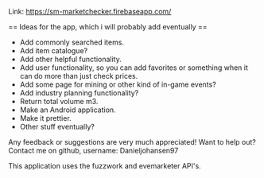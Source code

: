 Link: https://sm-marketchecker.firebaseapp.com/

== Ideas for the app, which i will probably add eventually ==
- Add commonly searched items.
- Add item catalogue?
- Add other helpful functionality.
- Add user functionality, so you can add favorites or something when it can do more than just check prices.
- Add some page for mining or other kind of in-game events?
- Add industry planning functionality?
- Return total volume m3.
- Make an Android application.
- Make it prettier.
- Other stuff eventually?

Any feedback or suggestions are very much appreciated!
Want to help out? Contact me on github, username: Danieljohansen97

This application uses the fuzzwork and evemarketer API's.